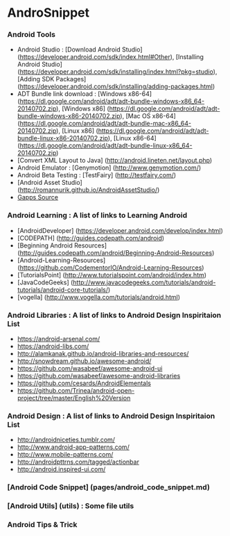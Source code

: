 AndroSnippet
===========================
### Android Tools

* Android Studio : [Download Android Studio] (https://developer.android.com/sdk/index.html#Other),  [Installing Android Studio] (https://developer.android.com/sdk/installing/index.html?pkg=studio), [Adding SDK Packages] (https://developer.android.com/sdk/installing/adding-packages.html)
* ADT Bundle link download : [Windows x86-64] (https://dl.google.com/android/adt/adt-bundle-windows-x86_64-20140702.zip), [Windows x86] (https://dl.google.com/android/adt/adt-bundle-windows-x86-20140702.zip), [Mac OS x86-64] (https://dl.google.com/android/adt/adt-bundle-mac-x86_64-20140702.zip), [Linux x86] (https://dl.google.com/android/adt/adt-bundle-linux-x86-20140702.zip), [Linux x86-64] (https://dl.google.com/android/adt/adt-bundle-linux-x86_64-20140702.zip)
* [Convert XML Layout to Java] (http://android.lineten.net/layout.php)
* Android Emulator : [Genymotion] (http://www.genymotion.com/)
* Android Beta Testing : [TestFairy] (http://testfairy.com/)
* [Android Asset Studio] (http://romannurik.github.io/AndroidAssetStudio/)
* [Gapps Source](http://opengapps.org/)

### Android Learning : A list of links to Learning Android

* [AndroidDeveloper] (https://developer.android.com/develop/index.html)
* [CODEPATH] (http://guides.codepath.com/android)
* [Beginning Android Resources] (http://guides.codepath.com/android/Beginning-Android-Resources)
* [Android-Learning-Resources] (https://github.com/CodementorIO/Android-Learning-Resources)
* [TutorialsPoint] (http://www.tutorialspoint.com/android/index.htm)
* [JavaCodeGeeks] (http://www.javacodegeeks.com/tutorials/android-tutorials/android-core-tutorials/)
* [vogella] (http://www.vogella.com/tutorials/android.html)

### Android Libraries : A list of links to Android Design Inspiritaion List

* https://android-arsenal.com/
* https://android-libs.com/
* http://alamkanak.github.io/android-libraries-and-resources/
* http://snowdream.github.io/awesome-android/
* https://github.com/wasabeef/awesome-android-ui
* https://github.com/wasabeef/awesome-android-libraries
* https://github.com/cesards/AndroidElementals
* https://github.com/Trinea/android-open-project/tree/master/English%20Version

### Android Design : A list of links to Android Design Inspiritaion List

* http://androidniceties.tumblr.com/
* http://www.android-app-patterns.com/
* http://www.mobile-patterns.com/
* http://androidpttrns.com/tagged/actionbar
* http://android.inspired-ui.com/

### [Android Code Snippet] (pages/android_code_snippet.md)
### [Android Utils] (utils) : Some file utils
### Android Tips & Trick